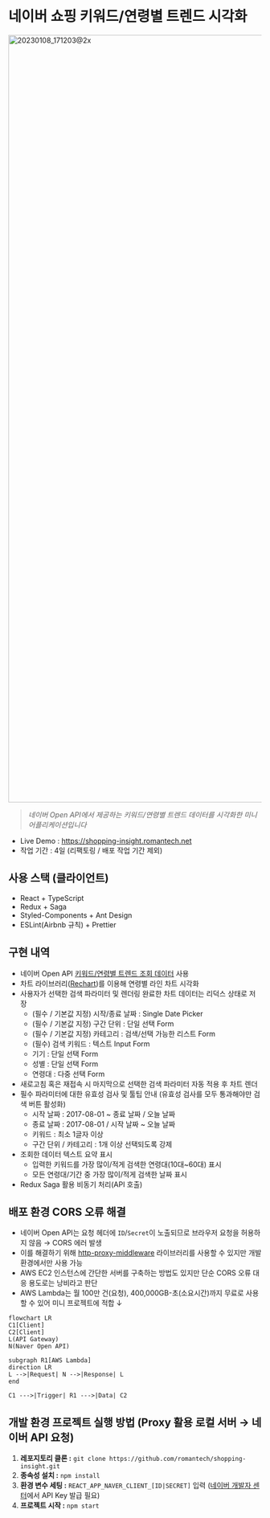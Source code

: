# 네이버 쇼핑 키워드/연령별 트렌드 시각화
<img width="1528" alt="20230108_171203@2x" src="https://user-images.githubusercontent.com/8604840/211186601-a4299631-8707-48b4-9e1e-0ac63b58df78.png">

> _네이버 Open API에서 제공하는 키워드/연령별 트렌드 데이터를 시각화한 미니 어플리케이션입니다_

- Live Demo : https://shopping-insight.romantech.net
- 작업 기간 : 4일 (리팩토링 / 배포 작업 기간 제외)

## 사용 스택 (클라이언트)

- React + TypeScript
- Redux + Saga
- Styled-Components + Ant Design
- ESLint(Airbnb 규칙) + Prettier

## 구현 내역

- 네이버 Open API [키워드/연령별 트렌드 조회 데이터](https://bit.ly/3i5lES4) 사용
- 차트 라이브러리([Rechart](https://recharts.org/))를 이용해 연령별 라인 차트 시각화
- 사용자가 선택한 검색 파라미터 및 렌더링 완료한 차트 데이터는 리덕스 상태로 저장
  - (필수 / 기본값 지정) 시작/종료 날짜 : Single Date Picker
  - (필수 / 기본값 지정) 구간 단위 : 단일 선택 Form
  - (필수 / 기본값 지정) 카테고리 : 검색/선택 가능한 리스트 Form
  - (필수) 검색 키워드 : 텍스트 Input Form
  - 기기 : 단일 선택 Form
  - 성별 : 단일 선택 Form
  - 연령대 : 다중 선택 Form
- 새로고침 혹은 재접속 시 마지막으로 선택한 검색 파라미터 자동 적용 후 차트 렌더
- 필수 파라미터에 대한 유효성 검사 및 툴팁 안내 (유효성 검사를 모두 통과해야만 검색 버튼 활성화)
  - 시작 날짜 : 2017-08-01 ~ 종료 날짜 / 오늘 날짜
  - 종료 날짜 : 2017-08-01 / 시작 날짜 ~ 오늘 날짜
  - 키워드 : 최소 1글자 이상
  - 구간 단위 / 카테고리 : 1개 이상 선택되도록 강제
- 조회한 데이터 텍스트 요약 표시
  - 입력한 키워드를 가장 많이/적게 검색한 연령대(10대~60대) 표시
  - 모든 연령대/기간 중 가장 많이/적게 검색한 날짜 표시
- Redux Saga 활용 비동기 처리(API 호출)

## 배포 환경 CORS 오류 해결
- 네이버 Open API는 요청 헤더에 `ID`/`Secret`이 노출되므로 브라우저 요청을 허용하지 않음 → CORS 에러 발생
- 이를 해결하기 위해 [http-proxy-middleware](https://www.npmjs.com/package/http-proxy-middleware) 라이브러리를 사용할 수 있지만 개발 환경에서만 사용 가능
- AWS EC2 인스턴스에 간단한 서버를 구축하는 방법도 있지만 단순 CORS 오류 대응 용도로는 낭비라고 판단
- AWS Lambda는 월 100만 건(요청), 400,000GB-초(소요시간)까지 무료로 사용할 수 있어 미니 프로젝트에 적합 ↓

```mermaid
flowchart LR
C1[Client]
C2[Client]
L(API Gateway)
N(Naver Open API)

subgraph R1[AWS Lambda]
direction LR
L -->|Request| N -->|Response| L
end

C1 --->|Trigger| R1 --->|Data| C2
```

## 개발 환경 프로젝트 실행 방법 (Proxy 활용 로컬 서버 → 네이버 API 요청)

1. **레포지토리 클론 :** `git clone https://github.com/romantech/shopping-insight.git`
2. **종속성 설치 :** `npm install`
3. **환경 변수 세팅 :** `REACT_APP_NAVER_CLIENT_[ID|SECRET]` 입력 ([네이버 개발자 센터](https://developers.naver.com/apps/#/register)에서 API Key 발급 필요)
4. **프로젝트 시작 :** `npm start`
